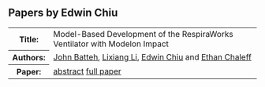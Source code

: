 ## Papers by Edwin Chiu
<table><tr><th>Title:</th>
<td>Model-Based Development of the RespiraWorks Ventilator with Modelon Impact</td>
</tr>
<tr><th>Authors:</th>
<td>
<a href="/proceedings/authors/JohnBatteh">John Batteh</a>, <a href="/proceedings/authors/LixiangLi">Lixiang Li</a>, <a href="/proceedings/authors/EdwinChiu">Edwin Chiu</a> and <a href="/proceedings/authors/EthanChaleff">Ethan Chaleff</a></td>
</tr>
<tr><th>Paper:</th>
<td><a href="/abstracts/abstract_6B_2">abstract</a> <a href="/proceedings/papers/Modelica2021session6B_paper2.pdf">full paper</a></td>
</tr>
</table><br>
